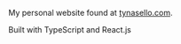My personal website found at [tynasello.com](https://tynasello.com).

Built with TypeScript and React.js
